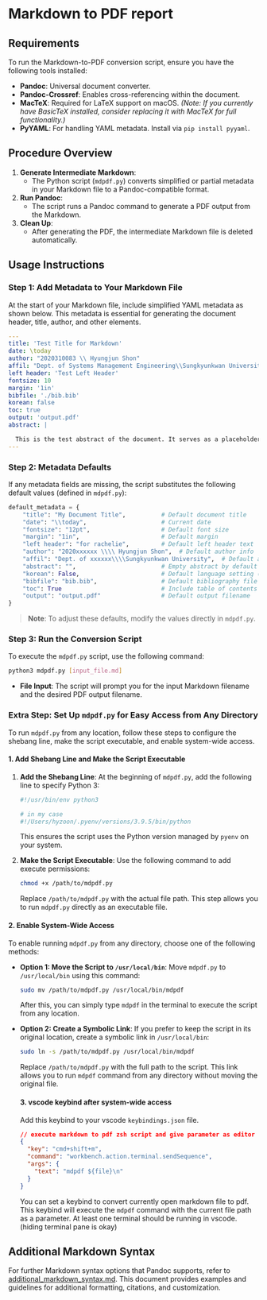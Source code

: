 # Markdown to PDF report

## Requirements

To run the Markdown-to-PDF conversion script, ensure you have the following tools installed:

- **Pandoc**: Universal document converter.
- **Pandoc-Crossref**: Enables cross-referencing within the document.
- **MacTeX**: Required for LaTeX support on macOS. _(Note: If you currently have BasicTeX installed, consider replacing it with MacTeX for full functionality.)_
- **PyYAML**: For handling YAML metadata. Install via `pip install pyyaml`.

## Procedure Overview

1. **Generate Intermediate Markdown**:
   - The Python script (`mdpdf.py`) converts simplified or partial metadata in your Markdown file to a Pandoc-compatible format.
2. **Run Pandoc**:
   - The script runs a Pandoc command to generate a PDF output from the Markdown.
3. **Clean Up**:
   - After generating the PDF, the intermediate Markdown file is deleted automatically.

## Usage Instructions

### Step 1: Add Metadata to Your Markdown File

At the start of your Markdown file, include simplified YAML metadata as shown below. This metadata is essential for generating the document header, title, author, and other elements.

```yaml
---
title: 'Test Title for Markdown'
date: \today
author: "2020310083 \\ Hyungjun Shon"
affil: "Dept. of Systems Management Engineering\\Sungkyunkwan University"
left header: 'Test Left Header'
fontsize: 10
margin: '1in'
bibfile: './bib.bib'
korean: false
toc: true
output: 'output.pdf'
abstract: |

  This is the test abstract of the document. It serves as a placeholder for the actual abstract.
---
```

### Step 2: Metadata Defaults

If any metadata fields are missing, the script substitutes the following default values (defined in `mdpdf.py`):

```python
default_metadata = {
    "title": "My Document Title",          # Default document title
    "date": "\\today",                     # Current date
    "fontsize": "12pt",                    # Default font size
    "margin": "1in",                       # Default margin
    "left header": "for rachelie",         # Default left header text
    "author": "2020xxxxxx \\\\ Hyungjun Shon",  # Default author info
    "affil": "Dept. of xxxxxx\\\\Sungkyunkwan University",  # Default affiliation
    "abstract": "",                        # Empty abstract by default
    "korean": False,                       # Default language setting (English)
    "bibfile": "bib.bib",                  # Default bibliography file path
    "toc": True                            # Include table of contents
    "output": "output.pdf"                 # Default output filename
}
```

> **Note**: To adjust these defaults, modify the values directly in `mdpdf.py`.

### Step 3: Run the Conversion Script

To execute the `mdpdf.py` script, use the following command:

```bash
python3 mdpdf.py [input_file.md]
```

- **File Input**: The script will prompt you for the input Markdown filename and the desired PDF output filename.

### Extra Step: Set Up `mdpdf.py` for Easy Access from Any Directory

To run `mdpdf.py` from any location, follow these steps to configure the shebang line, make the script executable, and enable system-wide access.

#### 1. Add Shebang Line and Make the Script Executable

1. **Add the Shebang Line**:
   At the beginning of `mdpdf.py`, add the following line to specify Python 3:

   ```python
   #!/usr/bin/env python3

   # in my case
   #!/Users/hyzoon/.pyenv/versions/3.9.5/bin/python
   ```

   This ensures the script uses the Python version managed by `pyenv` on your system.

2. **Make the Script Executable**:
   Use the following command to add execute permissions:

   ```bash
   chmod +x /path/to/mdpdf.py
   ```

   Replace `/path/to/mdpdf.py` with the actual file path. This step allows you to run `mdpdf.py` directly as an executable file.

#### 2. Enable System-Wide Access

To enable running `mdpdf.py` from any directory, choose one of the following methods:

- **Option 1: Move the Script to `/usr/local/bin`**:
  Move `mdpdf.py` to `/usr/local/bin` using this command:

  ```bash
  sudo mv /path/to/mdpdf.py /usr/local/bin/mdpdf
  ```

  After this, you can simply type `mdpdf` in the terminal to execute the script from any location.

- **Option 2: Create a Symbolic Link**:
  If you prefer to keep the script in its original location, create a symbolic link in `/usr/local/bin`:

  ```bash
  sudo ln -s /path/to/mdpdf.py /usr/local/bin/mdpdf
  ```

  Replace `/path/to/mdpdf.py` with the full path to the script. This link allows you to run `mdpdf` command from any directory without moving the original file.

  #### 3. vscode keybind after system-wide access

  Add this keybind to your vscode `keybindings.json` file.

  ```json
  // execute markdown to pdf zsh script and give parameter as editor file path
  {
    "key": "cmd+shift+m",
    "command": "workbench.action.terminal.sendSequence",
    "args": {
      "text": "mdpdf ${file}\n"
    }
  }
  ```

  You can set a keybind to convert currently open markdown file to pdf. This keybind will execute the `mdpdf` command with the current file path as a parameter. At least one terminal should be running in vscode. (hiding terminal pane is okay)

## Additional Markdown Syntax

For further Markdown syntax options that Pandoc supports, refer to [additional_markdown_syntax.md](./additional_markdown_syntax.md). This document provides examples and guidelines for additional formatting, citations, and customization.
